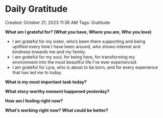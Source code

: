 # Daily Gratitude

Created: October 21, 2023 11:36 AM
Tags: Gratitude

**What am I grateful for? (What you have, Where you are, Who you love)**

- I am grateful for my sister, who’s been there supporting and being uplifted every time I have been around, who shows interest and kindness towards me and my family.
- I am grateful for my soul, for being here, for transforming my environment into the most beautiful life I’ve ever experienced.
- I am grateful for Lyra, who is about to be born, and for every experience that has led me to today.

**What is my most important task today?**

**What story-worthy moment happened yesterday?**

**How am I feeling right now?**

**What’s working right now? What could be better?**